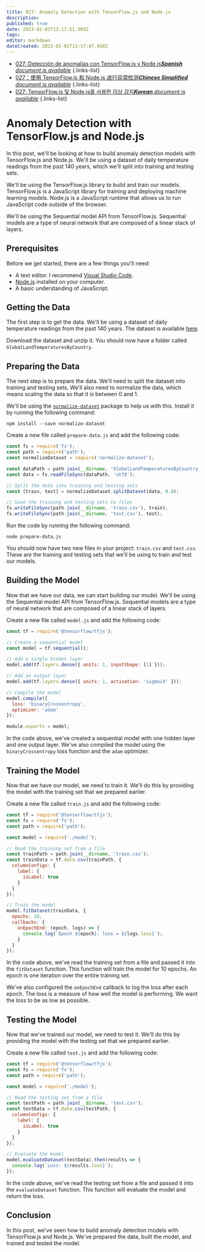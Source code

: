 ```yaml
---
title: 027: Anomaly Detection with TensorFlow.js and Node.js
description: 
published: true
date: 2023-02-02T13:17:51.909Z
tags: 
editor: markdown
dateCreated: 2023-02-02T13:17:47.458Z
---
```


- [027: Detección de anomalías con TensorFlow.js y Node.js***Spanish** document is available*](/es/Knowledge-base/TensorFlow-js/Learning/027-anomaly-detection-with-tensorflow-js-and-node-js)
{.links-list}
- [027：使用 TensorFlow.js 和 Node.js 进行异常检测***Chinese Simplified** document is available*](/zh/Knowledge-base/TensorFlow-js/Learning/027-anomaly-detection-with-tensorflow-js-and-node-js)
{.links-list}
- [027: TensorFlow.js 및 Node.js를 사용한 이상 감지***Korean** document is available*](/ko/Knowledge-base/TensorFlow-js/Learning/027-anomaly-detection-with-tensorflow-js-and-node-js)
{.links-list}


# Anomaly Detection with TensorFlow.js and Node.js

In this post, we'll be looking at how to build anomaly detection models with TensorFlow.js and Node.js. We'll be using a dataset of daily temperature readings from the past 140 years, which we'll split into training and testing sets.

We'll be using the TensorFlow.js library to build and train our models. TensorFlow.js is a JavaScript library for training and deploying machine learning models. Node.js is a JavaScript runtime that allows us to run JavaScript code outside of the browser.

We'll be using the Sequential model API from TensorFlow.js. Sequential models are a type of neural network that are composed of a linear stack of layers.

## Prerequisites

Before we get started, there are a few things you'll need:

- A text editor. I recommend [Visual Studio Code](https://code.visualstudio.com/).
- [Node.js](https://nodejs.org/en/) installed on your computer.
- A basic understanding of JavaScript.

## Getting the Data

The first step is to get the data. We'll be using a dataset of daily temperature readings from the past 140 years. The dataset is available [here](https://www.kaggle.com/berkeleyearth/climate-change-earth-surface-temperature-data).

Download the dataset and unzip it. You should now have a folder called `GlobalLandTemperaturesByCountry`.

## Preparing the Data

The next step is to prepare the data. We'll need to split the dataset into training and testing sets. We'll also need to normalize the data, which means scaling the data so that it is between 0 and 1.

We'll be using the [`normalize-dataset`](https://www.npmjs.com/package/normalize-dataset) package to help us with this. Install it by running the following command:

```
npm install --save normalize-dataset
```

Create a new file called `prepare-data.js` and add the following code:

```javascript
const fs = require('fs');
const path = require('path');
const normalizeDataset = require('normalize-dataset');

const dataPath = path.join(__dirname, 'GlobalLandTemperaturesByCountry.csv');
const data = fs.readFileSync(dataPath, 'utf8');

// Split the data into training and testing sets
const [train, test] = normalizeDataset.splitDataset(data, 0.8);

// Save the training and testing sets to files
fs.writeFileSync(path.join(__dirname, 'train.csv'), train);
fs.writeFileSync(path.join(__dirname, 'test.csv'), test);
```

Run the code by running the following command:

```
node prepare-data.js
```

You should now have two new files in your project: `train.csv` and `test.csv`. These are the training and testing sets that we'll be using to train and test our models.

## Building the Model

Now that we have our data, we can start building our model. We'll be using the Sequential model API from TensorFlow.js. Sequential models are a type of neural network that are composed of a linear stack of layers.

Create a new file called `model.js` and add the following code:

```javascript
const tf = require('@tensorflow/tfjs');

// Create a sequential model
const model = tf.sequential();

// Add a single hidden layer
model.add(tf.layers.dense({ units: 1, inputShape: [1] }));

// Add an output layer
model.add(tf.layers.dense({ units: 1, activation: 'sigmoid' }));

// Compile the model
model.compile({
  loss: 'binaryCrossentropy',
  optimizer: 'adam'
});

module.exports = model;
```

In the code above, we've created a sequential model with one hidden layer and one output layer. We've also compiled the model using the `binaryCrossentropy` loss function and the `adam` optimizer.

## Training the Model

Now that we have our model, we need to train it. We'll do this by providing the model with the training set that we prepared earlier.

Create a new file called `train.js` and add the following code:

```javascript
const tf = require('@tensorflow/tfjs');
const fs = require('fs');
const path = require('path');

const model = require('./model');

// Read the training set from a file
const trainPath = path.join(__dirname, 'train.csv');
const trainData = tf.data.csv(trainPath, {
  columnConfigs: {
    label: {
      isLabel: true
    }
  }
});

// Train the model
model.fitDataset(trainData, {
  epochs: 10,
  callbacks: {
    onEpochEnd: (epoch, logs) => {
      console.log(`Epoch ${epoch}: loss = ${logs.loss}`);
    }
  }
});
```

In the code above, we've read the training set from a file and passed it into the `fitDataset` function. This function will train the model for 10 epochs. An epoch is one iteration over the entire training set.

We've also configured the `onEpochEnd` callback to log the loss after each epoch. The loss is a measure of how well the model is performing. We want the loss to be as low as possible.

## Testing the Model

Now that we've trained our model, we need to test it. We'll do this by providing the model with the testing set that we prepared earlier.

Create a new file called `test.js` and add the following code:

```javascript
const tf = require('@tensorflow/tfjs');
const fs = require('fs');
const path = require('path');

const model = require('./model');

// Read the testing set from a file
const testPath = path.join(__dirname, 'test.csv');
const testData = tf.data.csv(testPath, {
  columnConfigs: {
    label: {
      isLabel: true
    }
  }
});

// Evaluate the model
model.evaluateDataset(testData).then(results => {
  console.log(`Loss: ${results.loss}`);
});
```

In the code above, we've read the testing set from a file and passed it into the `evaluateDataset` function. This function will evaluate the model and return the loss.

## Conclusion

In this post, we've seen how to build anomaly detection models with TensorFlow.js and Node.js. We've prepared the data, built the model, and trained and tested the model.